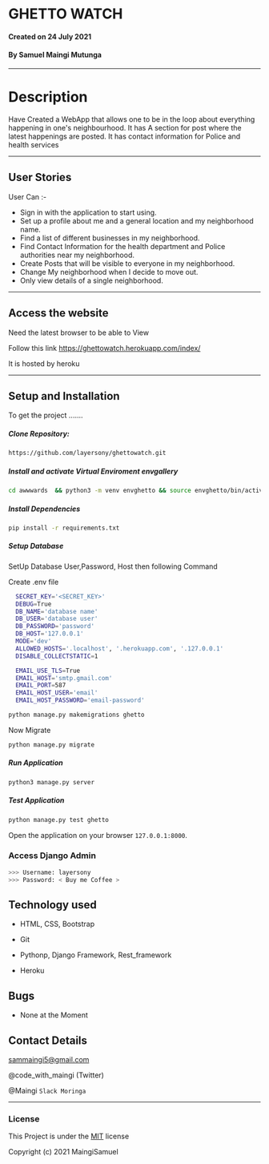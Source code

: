 # GHETTO WATCH 

#### Created on 24 July 2021
#### By Samuel Maingi Mutunga

---
# Description  
Have Created a WebApp that allows one to be in the loop about everything happening in one's neighbourhood. It has A section for post where the latest happenings are posted. It has contact information for Police and health services 

---
## User Stories  
User Can :-

* Sign in with the application to start using.
* Set up a profile about me and a general location and my neighborhood name.
* Find a list of different businesses in my neighborhood.
* Find Contact Information for the health department and Police authorities near my neighborhood.
* Create Posts that will be visible to everyone in my neighborhood.
* Change My neighborhood when I decide to move out.
* Only view details of a single neighborhood.

---
## Access the website
Need the latest browser to be able to View

Follow this link https://ghettowatch.herokuapp.com/index/

It is hosted by heroku

---

## Setup and Installation  
To get the project .......  
  
##### Clone Repository:  
 ```bash 
https://github.com/layersony/ghettowatch.git
```
##### Install and activate Virtual Enviroment envgallery  
 ```bash 
cd awwwards  && python3 -m venv envghetto && source envghetto/bin/activate 
```  
##### Install Dependencies  
 ```bash 
 pip install -r requirements.txt 
```  
##### Setup Database  
  SetUp Database User,Password, Host then following Command  

  Create .env file
```bash
  SECRET_KEY='<SECRET_KEY>'
  DEBUG=True 
  DB_NAME='database name'
  DB_USER='database user'
  DB_PASSWORD='password'
  DB_HOST='127.0.0.1'
  MODE='dev'
  ALLOWED_HOSTS='.localhost', '.herokuapp.com', '.127.0.0.1'
  DISABLE_COLLECTSTATIC=1

  EMAIL_USE_TLS=True
  EMAIL_HOST='smtp.gmail.com'
  EMAIL_PORT=587
  EMAIL_HOST_USER='email'
  EMAIL_HOST_PASSWORD='email-password'
```

 ```bash 
python manage.py makemigrations ghetto 
 ``` 
 Now Migrate  
 ```bash 
 python manage.py migrate 
```
##### Run Application  
 ```bash 
 python3 manage.py server 
```
##### Test Application  
 ```bash 
 python manage.py test ghetto
```
Open the application on your browser `127.0.0.1:8000`.  
  
### Access Django Admin
```bash
>>> Username: layersony
>>> Password: < Buy me Coffee >
```
## Technology used  
  
* HTML, CSS, Bootstrap

* Git

* Pythonp, Django Framework, Rest_framework

* Heroku 
  
  
## Bugs  
* None at the Moment
  
## Contact Details
sammaingi5@gmail.com

@code_with_maingi (Twitter)

@Maingi `Slack Moringa`

---

### License
This Project is under the [MIT](LICENSE) license

Copyright (c) 2021 MaingiSamuel